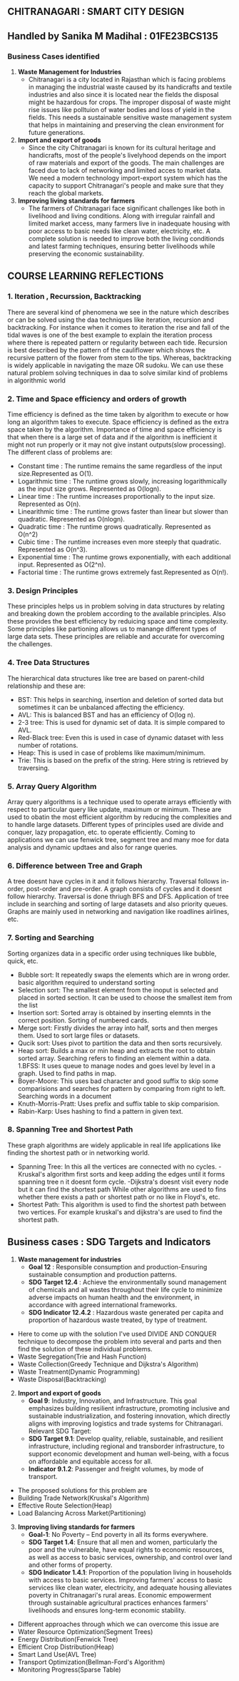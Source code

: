 ## CHITRANAGARI : SMART CITY DESIGN 

## Handled by Sanika M Madihal : 01FE23BCS135

### Business Cases identified 
1. **Waste Management for Industries** 
   - Chitranagari is a city located in Rajasthan which is facing problems in managing the industrial waste caused by its handicrafts and textile industries and also since it is located near the fields the disposal might be hazardous for crops. The improper disposal of waste might rise issues like polltuion of water bodies and loss of yield in the fields. This needs a sustainable sensitive waste management system that helps in maintaining and preserving the clean environment for future generations.
2. **Import and export of goods**
   - Since the city Chitranagari is known for its cultural heritage and handicrafts, most of the people's livelyhood depends on the import of raw materials and export of the goods. The main challenges are faced due to lack of networking and limited acces to market data. We need a modern technology import-export system which has the capacity to support Chitranagari's people and make sure that they reach the global markets.
3. **Improving living standards for farmers**
   - The farmers of Chitranagari face significant challenges like both in livelihood and living conditions. Along with irregular rainfall and limited market access, many farmers live in inadequate housing with poor access to basic needs like clean water, electricity, etc. A complete solution is needed to improve both the living conditionds and latest farming techniques, ensuring better livelihoods while preserving the economic sustainability.


## COURSE LEARNING REFLECTIONS
### 1. Iteration , Recurssion, Backtracking
There are several kind of phenomena we see in the nature which describes or can be solved using the daa techniques like iteration, recursion and backtracking.
For instance when it comes to iteration the rise and fall of the tidal waves is one of the best example to explain the iteration process where there is repeated pattern or regularity between each tide.
Recursion is best described by the pattern of the cauliflower which shows the recursive pattern of the flower from stem to the tips.
Whereas, backtracking is widely applicable in navigating the maze OR sudoku. We can use these natural problem solving techniques in daa to solve similar kind of problems in algorithmic world

### 2. Time and Space efficiency and orders of growth
Time efficiency is defined as the time taken by algorithm to execute or how long an algorithm takes to execute. Space efficiency is defined as the extra space taken by the algorithm. Importance of time and space efficiency is that when there is a large set of data and if the algorithm is inefficient it might not run properly or it may not give instant outputs(slow processing). The different class of problems are:

- Constant time : The runtime remains the same regardless of the input size.Represented as O(1).
- Logarithmic time : The runtime grows slowly, increasing logarithmically as the input size grows. Represented as O(logn).
- Linear time : The runtime increases proportionally to the input size. Represented as O(n).
- Linearithmic time : The runtime grows faster than linear but slower than quadratic. Represented as O(nlogn).
- Quadratic time : The runtime grows quadratically. Represented as O(n^2)
- Cubic time : The runtime increases even more steeply that quadratic. Represented as O(n^3).
- Exponential time : The runtime grows exponentially, with each additional input. Represented as O(2^n).
- Factorial time : The runtime grows extremely fast.Represented as O(n!).

### 3. Design Principles
These principles helps us in problem solving in data structures by relating and breaking down the problem according to the available principles. Also these provides the best efficiency by reduicing space and time complexity. Some principles like partioning allows us to manange different types of large data sets. These principles are reliable and accurate for overcoming the challenges.

### 4. Tree Data Structures
The hierarchical data structures like tree are based on parent-child relationship and these are:

- BST: This helps in searching, insertion and deletion of sorted data but sometimes it can be unbalanced affecting the efficiency.
- AVL: This is balanced BST and has an efficiency of O(log n).
- 2-3 tree: This is used for dynamic set of data. It is simple compared to AVL.
- Red-Black tree: Even this is used in case of dynamic dataset with less number of rotations.
- Heap: This is used in case of problems like maximum/minimum.
- Trie: This is based on the prefix of the string. Here string is retrieved by traversing.

### 5. Array Query Algorithm
Array query algorithms is a technique used to operate arrays efficiently with respect to particular query like update, maximum or minimum. These are used to obatin the most efficient algorithm by reducing the complexities and to handle large datasets. Different types of principles used are divide and conquer, lazy propagation, etc. to operate efficiently. Coming to applications we can use fenwick tree, segment tree and many moe for data analysis and dynamic updtaes and also for range queries.

### 6. Difference between Tree and Graph
A tree doesnt have cycles in it and it follows hierarchy. Traversal follows in-order, post-order and pre-order. A graph consists of cycles and it doesnt follow hierarchy. Traversal is done thriugh BFS and DFS. Application of tree include in searching and sorting of large datasets and also priority queues. Graphs are mainly used in networking and navigation like roadlines airlines, etc.

### 7. Sorting and Searching
Sorting organizes data in a specific order using techniques like bubble, quick, etc.

- Bubble sort: It repeatedly swaps the elements which are in wrong order. basic algorithm required to understand sorting
- Selection sort: The smallest element from the inoput is selected and placed in sorted section. It can be used to choose the smallest item from the list
- Insertion sort: Sorted array is obtained by inserting elemnts in the correct position. Sorting of numbered cards.
- Merge sort: Firstly divides the array into half, sorts and then merges them. Used to sort large files or datasets.
- Qucik sort: Uses pivot to partition the data and then sorts recursively.
- Heap sort: Builds a max or min heap and extracts the root to obtain sorted array. Searching refers to finding an element within a data. 1.BFSS: It uses queue to manage nodes and goes level by level in a graph. Used to find paths in map.
- Boyer-Moore: This uses bad character and good suffix to skip some comparisions and searches for pattern by comparing from right to left. Searching words in a document
- Knuth-Morris-Pratt: Uses prefix and suffix table to skip comparision.
- Rabin-Karp: Uses hashing to find a pattern in given text.

### 8. Spanning Tree and Shortest Path
These graph algorithms are widely applicable in real life applications like finding the shortest path or in networking world.
- Spanning Tree: In this all the vertices are connected with no cycles. -Kruskal's algorithm first sorts and keep adding the edges until it forms spanning tree n it doesnt form cycle. -Dijkstra's doesnt visit every node but it can find the shortest path While other algorithms are used to fins whether there exists a path or shortest path or no like in Floyd's, etc.
- Shortest Path: This algorithm is used to find the shortest path between two vertices. For example kruskal's and dijkstra's are used to find the shortest path.


## **Business cases : SDG Targets and Indicators**
1. **Waste management for industries**
   - **Goal 12** : Responsible consumption and production-Ensuring sustainable consumption and production patterns.
   - **SDG Target 12.4** : Achieve the environmentally sound management of chemicals and all wastes throughout their life cycle to minimize adverse impacts on human health and the environment, in accordance with agreed international frameworks.
   - **SDG Indicator 12.4.2** : Hazardous waste generated per capita and proportion of hazardous waste treated, by type of treatment.
  
- Here to come up with the solution I've used DIVIDE AND CONQUER technique to decompose the problem into several and parts and then find the solution of these individual problems.
- Waste Segregation(Trie and Hash Function)
- Waste Collection(Greedy Technique and Dijkstra's Algorithm)
- Waste Treatment(Dynamic Programming)
- Waste Disposal(Backtracking)

2. **Import and export of goods**
   - **Goal 9**: Industry, Innovation, and Infrastructure. This goal emphasizes building resilient infrastructure, promoting inclusive and sustainable industrialization, and fostering innovation, which directly aligns with improving logistics and trade systems for Chitranagari.
Relevant SDG Target:
   - **SDG Target 9.1**: Develop quality, reliable, sustainable, and resilient infrastructure, including regional and transborder infrastructure, to support economic development and human well-being, with a focus on affordable and equitable access for all.
   - **Indicator 9.1.2**: Passenger and freight volumes, by mode of transport.
- The proposed solutions for this problem are
- Building Trade Network(Kruskal's Algorithm)
- Effective Route Selection(Heap)
- Load Balancing Across Market(Partitioning)

3. **Improving living standards for farmers**
   - **Goal-1**: No Poverty – End poverty in all its forms everywhere.
   - **SDG Target 1.4**: Ensure that all men and women, particularly the poor and the vulnerable, have equal rights to economic resources, as well as access to basic services, ownership, and control over land and other forms of property.
   - **SDG Indicator 1.4.1**: Proportion of the population living in households with access to basic services.
Improving farmers' access to basic services like clean water, electricity, and adequate housing alleviates poverty in Chitranagari's rural areas.
Economic empowerment through sustainable agricultural practices enhances farmers' livelihoods and ensures long-term economic stability.
- Different approaches through which we can overcome this issue are
- Water Resource Optimization(Segment Trees)
- Energy Distribution(Fenwick Tree)
- Efficient Crop Distribution(Heap)
- Smart Land Use(AVL Tree)
- Transport Optimization(Bellman-Ford's Algorithm)
- Monitoring Progress(Sparse Table)

